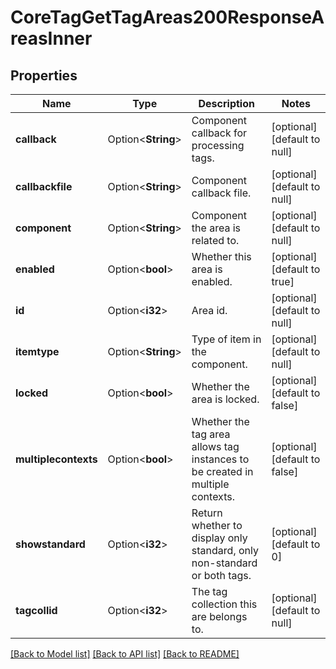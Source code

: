 # CoreTagGetTagAreas200ResponseAreasInner

## Properties

Name | Type | Description | Notes
------------ | ------------- | ------------- | -------------
**callback** | Option<**String**> | Component callback for processing tags. | [optional][default to null]
**callbackfile** | Option<**String**> | Component callback file. | [optional][default to null]
**component** | Option<**String**> | Component the area is related to. | [optional][default to null]
**enabled** | Option<**bool**> | Whether this area is enabled. | [optional][default to true]
**id** | Option<**i32**> | Area id. | [optional][default to null]
**itemtype** | Option<**String**> | Type of item in the component. | [optional][default to null]
**locked** | Option<**bool**> | Whether the area is locked. | [optional][default to false]
**multiplecontexts** | Option<**bool**> | Whether the tag area allows tag instances to be created in multiple contexts.  | [optional][default to false]
**showstandard** | Option<**i32**> | Return whether to display only standard, only non-standard or both tags. | [optional][default to 0]
**tagcollid** | Option<**i32**> | The tag collection this are belongs to. | [optional][default to null]

[[Back to Model list]](../README.md#documentation-for-models) [[Back to API list]](../README.md#documentation-for-api-endpoints) [[Back to README]](../README.md)


